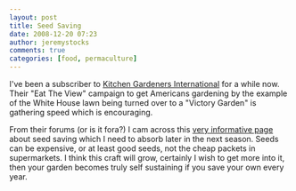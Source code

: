```yaml
---
layout: post
title: Seed Saving
date: 2008-12-20 07:23
author: jeremystocks
comments: true
categories: [food, permaculture]
---
```

<p>I've been a subscriber to <a href="http://www.kitchengardeners.org/">Kitchen Gardeners International</a> for a while now. Their "Eat The View" campaign to get Americans gardening by the example of the White House lawn being turned over to a "Victory Garden" is gathering speed which is encouraging. </p><p>From their forums (or is it fora?) I cam across this <a href="http://www.nativeseeds.org/how_to/seedsave">very informative page</a> about seed saving which I need to absorb later in the next season. Seeds can be expensive, or at least good seeds, not the cheap packets in supermarkets. I think this craft will grow, certainly I wish to get more into it, then your garden becomes truly self sustaining if you save your own every year.</p>
